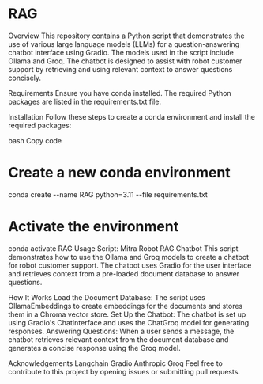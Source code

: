 # RAG

Overview
This repository contains a Python script that demonstrates the use of various large language models (LLMs) for a question-answering chatbot interface using Gradio. The models used in the script include Ollama and Groq. The chatbot is designed to assist with robot customer support by retrieving and using relevant context to answer questions concisely.

Requirements
Ensure you have conda installed. The required Python packages are listed in the requirements.txt file.

Installation
Follow these steps to create a conda environment and install the required packages:

bash
Copy code
# Create a new conda environment
conda create --name RAG python=3.11 --file requirements.txt

# Activate the environment
conda activate RAG
Usage
Script: Mitra Robot RAG Chatbot
This script demonstrates how to use the Ollama and Groq models to create a chatbot for robot customer support. The chatbot uses Gradio for the user interface and retrieves context from a pre-loaded document database to answer questions.

How It Works
Load the Document Database: The script uses OllamaEmbeddings to create embeddings for the documents and stores them in a Chroma vector store.
Set Up the Chatbot: The chatbot is set up using Gradio's ChatInterface and uses the ChatGroq model for generating responses.
Answering Questions: When a user sends a message, the chatbot retrieves relevant context from the document database and generates a concise response using the Groq model.

Acknowledgements
Langchain
Gradio
Anthropic
Groq
Feel free to contribute to this project by opening issues or submitting pull requests.
